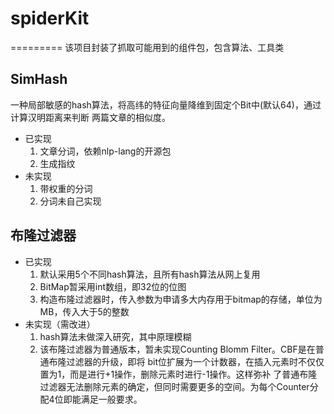 # spiderKit
=========
该项目封装了抓取可能用到的组件包，包含算法、工具类

## SimHash
  一种局部敏感的hash算法，将高纬的特征向量降维到固定个Bit中(默认64)，通过计算汉明距离来判断
两篇文章的相似度。

- 已实现
  1. 文章分词，依赖nlp-lang的开源包
  2. 生成指纹
- 未实现
  1. 带权重的分词
  2. 分词未自己实现

## 布隆过滤器

- 已实现
  1. 默认采用5个不同hash算法，且所有hash算法从网上复用
  2. BitMap暂采用int数组，即32位的位图
  3. 构造布隆过滤器时，传入参数为申请多大内存用于bitmap的存储，单位为MB，传入大于5的整数
- 未实现（需改进）
  1. hash算法未做深入研究，其中原理模糊
  2. 该布隆过滤器为普通版本，暂未实现Counting Blomm Filter。CBF是在普通布隆过滤器的升级，即将
  bit位扩展为一个计数器，在插入元素时不仅仅置为1，而是进行+1操作，删除元素时进行-1操作。这样弥补
  了普通布隆过滤器无法删除元素的确定，但同时需要更多的空间。为每个Counter分配4位即能满足一般要求。
